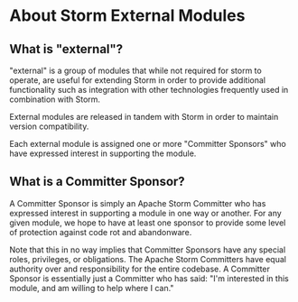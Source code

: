 # About Storm External Modules

## What is "external"?

"external" is a group of modules that while not required for storm to operate, are useful for extending Storm in order to
provide additional functionality such as integration with other technologies frequently used in combination with Storm.

External modules are released in tandem with Storm in order to maintain version compatibility.

Each external module is assigned one or more "Committer Sponsors" who have expressed interest in supporting the module.

## What is a Committer Sponsor?

A Committer Sponsor is simply an Apache Storm Committer who has expressed interest in supporting a module in one way or
another. For any given module, we hope to have at least one sponsor to provide some level of protection against code rot
and abandonware.

Note that this in no way implies that Committer Sponsors have any special roles, privileges, or obligations. The Apache
Storm Committers have equal authority over and responsibility for the entire codebase. A Committer Sponsor is
essentially just a Committer who has said: "I'm interested in this module, and am willing to help where I can."
